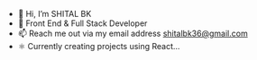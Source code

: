 - 👋 Hi, I’m SHITAL BK
- 👀 Front End & Full Stack Developer 
- 📫 Reach me out via my email address shitalbk36@gmail.com
- :atom_symbol: Currently creating projects using React...


<!---
shitalbk/shitalbk is a ✨ special ✨ repository because its `README.md` (this file) appears on your GitHub profile.
You can click the Preview link to take a look at your changes.
--->
